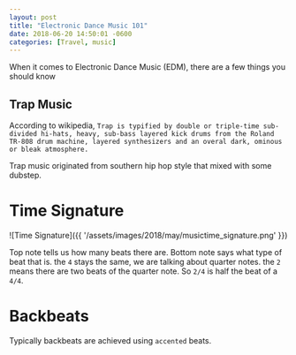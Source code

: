 ```yaml
---
layout: post
title: "Electronic Dance Music 101"
date: 2018-06-20 14:50:01 -0600
categories: [Travel, music]
---
```


When it comes to Electronic Dance Music (EDM), there are a few things you should know

## Trap Music
According to wikipedia, `Trap is typified by double or triple-time sub-divided hi-hats, heavy, sub-bass layered kick drums from the Roland TR-808 drum machine, layered synthesizers and an overal dark, ominous or bleak atmosphere.`

Trap music originated from southern hip hop style that mixed with some dubstep. 
# Time Signature

![Time Signature]({{ '/assets/images/2018/may/musictime_signature.png' }})

Top note tells us how many beats there are. Bottom note says what type of beat that is. the `4` stays the same, we are talking about quarter notes. the `2` means there are two beats of the quarter note. So `2/4` is half the beat of a	`4/4`.

# Backbeats
Typically backbeats are achieved using `accented` beats. 


